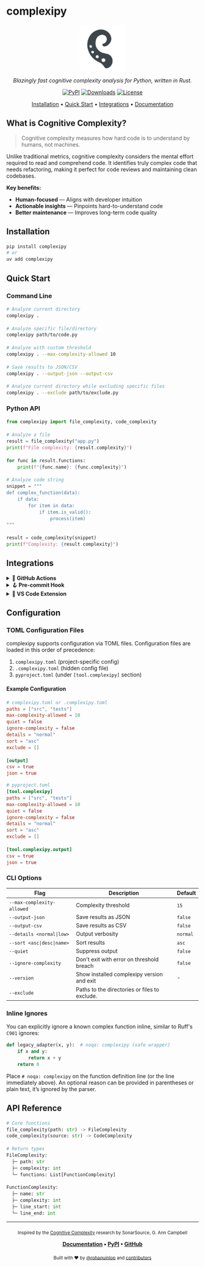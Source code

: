 # complexipy

<div align="center">
  <img src="https://raw.githubusercontent.com/rohaquinlop/complexipy/refs/heads/main/docs/img/complexipy_icon.svg" alt="complexipy" width="120" height="120">
  
  <p><em>Blazingly fast cognitive complexity analysis for Python, written in Rust.</em></p>

  <p>
    <a href="https://pypi.org/project/complexipy"><img src="https://img.shields.io/pypi/v/complexipy?color=blue&style=flat-square" alt="PyPI"></a>
    <a href="https://pepy.tech/project/complexipy"><img src="https://static.pepy.tech/badge/complexipy" alt="Downloads"></a>
    <a href="https://github.com/rohaquinlop/complexipy/blob/main/LICENSE"><img src="https://img.shields.io/github/license/rohaquinlop/complexipy?style=flat-square" alt="License"></a>
  </p>

  <p>
    <a href="#installation">Installation</a> •
    <a href="#quick-start">Quick Start</a> •
    <a href="#integrations">Integrations</a> •
    <a href="https://rohaquinlop.github.io/complexipy/">Documentation</a>
  </p>
</div>

## What is Cognitive Complexity?

> Cognitive complexity measures how hard code is to understand by humans, not machines.

Unlike traditional metrics, cognitive complexity considers the mental effort required to read and comprehend code. It identifies truly complex code that needs refactoring, making it perfect for code reviews and maintaining clean codebases.

**Key benefits:**
- **Human-focused** — Aligns with developer intuition
- **Actionable insights** — Pinpoints hard-to-understand code
- **Better maintenance** — Improves long-term code quality

## Installation

```bash
pip install complexipy
# or
uv add complexipy
```

## Quick Start

### Command Line

```bash
# Analyze current directory
complexipy .

# Analyze specific file/directory
complexipy path/to/code.py

# Analyze with custom threshold
complexipy . --max-complexity-allowed 10

# Save results to JSON/CSV
complexipy . --output-json --output-csv

# Analyze current directory while excluding specific files
complexipy . --exclude path/to/exclude.py
```

### Python API

```python
from complexipy import file_complexity, code_complexity

# Analyze a file
result = file_complexity("app.py")
print(f"File complexity: {result.complexity}")

for func in result.functions:
    print(f"{func.name}: {func.complexity}")

# Analyze code string
snippet = """
def complex_function(data):
    if data:
        for item in data:
            if item.is_valid():
                process(item)
"""

result = code_complexity(snippet)
print(f"Complexity: {result.complexity}")
```

## Integrations

<details>
<summary><strong>🔧 GitHub Actions</strong></summary>

```yaml
- uses: rohaquinlop/complexipy-action@v2
  with:
    paths: .
    max_complexity_allowed: 10
    output_json: true
```

</details>

<details>
<summary><strong>🪝 Pre-commit Hook</strong></summary>

```yaml
repos:
- repo: https://github.com/rohaquinlop/complexipy-pre-commit
  rev: v3.0.0
  hooks:
    - id: complexipy
```

</details>

<details>
<summary><strong>🔌 VS Code Extension</strong></summary>

Install from the [marketplace](https://marketplace.visualstudio.com/items?itemName=rohaquinlop.complexipy) for real-time complexity analysis with visual indicators.

</details>

## Configuration

### TOML Configuration Files

complexipy supports configuration via TOML files. Configuration files are loaded in this order of precedence:

1. `complexipy.toml` (project-specific config)
2. `.complexipy.toml` (hidden config file)
3. `pyproject.toml` (under `[tool.complexipy]` section)

#### Example Configuration

```toml
# complexipy.toml or .complexipy.toml
paths = ["src", "tests"]
max-complexity-allowed = 10
quiet = false
ignore-complexity = false
details = "normal"
sort = "asc"
exclude = []

[output]
csv = true
json = true
```

```toml
# pyproject.toml
[tool.complexipy]
paths = ["src", "tests"]
max-complexity-allowed = 10
quiet = false
ignore-complexity = false
details = "normal"
sort = "asc"
exclude = []

[tool.complexipy.output]
csv = true
json = true
```

### CLI Options

| Flag | Description | Default |
|------|-------------|---------|
| `--max-complexity-allowed` | Complexity threshold | `15` |
| `--output-json` | Save results as JSON | `false` |
| `--output-csv` | Save results as CSV | `false` |
| `--details <normal\|low>` | Output verbosity | `normal` |
| `--sort <asc\|desc\|name>` | Sort results | `asc` |
| `--quiet` | Suppress output | `false` |
| `--ignore-complexity` | Don't exit with error on threshold breach | `false` |
| `--version` | Show installed complexipy version and exit | - |
| `--exclude` | Paths to the directories or files to exclude. |  |

### Inline Ignores

You can explicitly ignore a known complex function inline, similar to Ruff's `C901` ignores:

```python
def legacy_adapter(x, y):  # noqa: complexipy (safe wrapper)
    if x and y:
        return x + y
    return 0
```

Place `# noqa: complexipy` on the function definition line (or the line immediately above). An optional reason can be provided in parentheses or plain text, it’s ignored by the parser.

## API Reference

```python
# Core functions
file_complexity(path: str) -> FileComplexity
code_complexity(source: str) -> CodeComplexity

# Return types
FileComplexity:
  ├─ path: str
  ├─ complexity: int  
  └─ functions: List[FunctionComplexity]

FunctionComplexity:
  ├─ name: str
  ├─ complexity: int
  ├─ line_start: int
  └─ line_end: int
```

---

<div align="center">

<sub>Inspired by the <a href="https://www.sonarsource.com/resources/cognitive-complexity/">Cognitive Complexity</a> research by SonarSource, G. Ann Campbell</sub>

**[Documentation](https://rohaquinlop.github.io/complexipy/) • [PyPI](https://pypi.org/project/complexipy/) • [GitHub](https://github.com/rohaquinlop/complexipy)**

<sub>Built with ❤️ by <a href="https://github.com/rohaquinlop">@rohaquinlop</a> and <a href="https://github.com/rohaquinlop/complexipy/graphs/contributors">contributors</a></sub>

</div>
